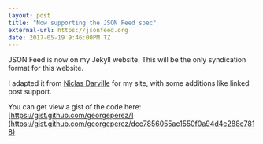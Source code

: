 ```yaml
---
layout: post
title: "Now supporting the JSON Feed spec"
external-url: https://jsonfeed.org
date: 2017-05-19 9:46:00PM TZ
---
```


JSON Feed is now on my Jekyll website. This will be the only syndication format for this website.

I adapted it from [Niclas Darville](https://ndarville.com/blog/2017/05/19/json-feed-for-jekyll/) for my site, with some additions like linked post support.

You can get view a gist of the code here: [https://gist.github.com/georgeperez/](https://gist.github.com/georgeperez/dcc7856055ac1550f0a94d4e288c7818)